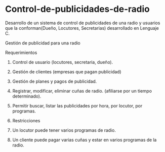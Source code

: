 # Control-de-publicidades-de-radio
Desarrollo de un sistema de control de publicidades de una radio y usuarios que la conforman(Dueño, Locutores, Secretarias) desarrollado en Lenguaje C.

Gestión de publicidad para una radio

Requerimientos

1. Control de usuario (locutores, secretaria, dueño).

2. Gestión de clientes (empresas que pagan publicidad)

3. Gestión de planes y pagos de publicidad.

4. Registrar, modificar, eliminar cuñas de radio. (afiliarse por un tiempo determinado).

5. Permitir buscar, listar las publicidades por hora, por locutor, por programas.

6. Restricciones

1. Un locutor puede tener varios programas de radio.

2. Un cliente puede pagar varias cuñas y estar en varios programas de la radio.
